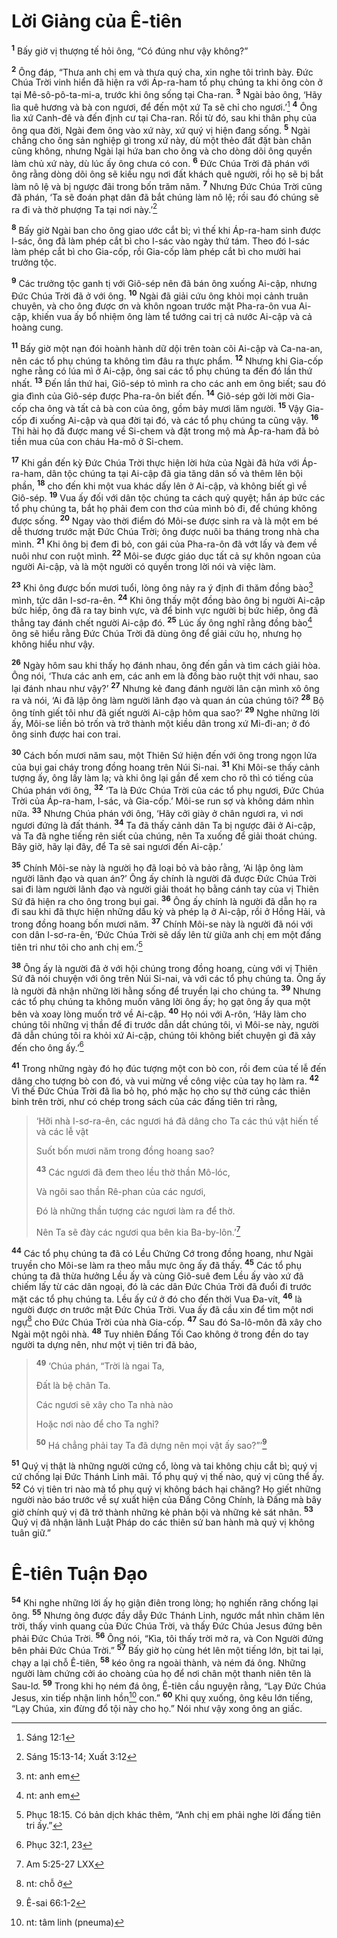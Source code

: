# Lời Giảng của Ê-tiên
<sup><b>1</b></sup> Bấy giờ vị thượng tế hỏi ông, “Có đúng như vậy không?”

<sup><b>2</b></sup> Ông đáp, “Thưa anh chị em và thưa quý cha, xin nghe tôi trình bày. Đức Chúa Trời vinh hiển đã hiện ra với Áp-ra-ham tổ phụ chúng ta khi ông còn ở tại Mê-sô-pô-ta-mi-a, trước khi ông sống tại Cha-ran. <sup><b>3</b></sup> Ngài bảo ông, ‘Hãy lìa quê hương và bà con ngươi, để đến một xứ Ta sẽ chỉ cho ngươi.’[^1-3f4b5ced-679a-447d-a0c5-8291e504d3a8] <sup><b>4</b></sup> Ông lìa xứ Canh-đê và đến định cư tại Cha-ran. Rồi từ đó, sau khi thân phụ của ông qua đời, Ngài đem ông vào xứ này, xứ quý vị hiện đang sống. <sup><b>5</b></sup> Ngài chẳng cho ông sản nghiệp gì trong xứ này, dù một thẻo đất đặt bàn chân cũng không, nhưng Ngài lại hứa ban cho ông và cho dòng dõi ông quyền làm chủ xứ này, dù lúc ấy ông chưa có con. <sup><b>6</b></sup> Đức Chúa Trời đã phán với ông rằng dòng dõi ông sẽ kiều ngụ nơi đất khách quê người, rồi họ sẽ bị bắt làm nô lệ và bị ngược đãi trong bốn trăm năm. <sup><b>7</b></sup> Nhưng Đức Chúa Trời cũng đã phán, ‘Ta sẽ đoán phạt dân đã bắt chúng làm nô lệ; rồi sau đó chúng sẽ ra đi và thờ phượng Ta tại nơi này.’[^2-3f4b5ced-679a-447d-a0c5-8291e504d3a8]

<sup><b>8</b></sup> Bấy giờ Ngài ban cho ông giao ước cắt bì; vì thế khi Áp-ra-ham sinh được I-sác, ông đã làm phép cắt bì cho I-sác vào ngày thứ tám. Theo đó I-sác làm phép cắt bì cho Gia-cốp, rồi Gia-cốp làm phép cắt bì cho mười hai trưởng tộc.

<sup><b>9</b></sup> Các trưởng tộc ganh tị với Giô-sép nên đã bán ông xuống Ai-cập, nhưng Đức Chúa Trời đã ở với ông. <sup><b>10</b></sup> Ngài đã giải cứu ông khỏi mọi cảnh truân chuyên, và cho ông được ơn và khôn ngoan trước mặt Pha-ra-ôn vua Ai-cập, khiến vua ấy bổ nhiệm ông làm tể tướng cai trị cả nước Ai-cập và cả hoàng cung.

<sup><b>11</b></sup> Bấy giờ một nạn đói hoành hành dữ dội trên toàn cõi Ai-cập và Ca-na-an, nên các tổ phụ chúng ta không tìm đâu ra thực phẩm. <sup><b>12</b></sup> Nhưng khi Gia-cốp nghe rằng có lúa mì ở Ai-cập, ông sai các tổ phụ chúng ta đến đó lần thứ nhất. <sup><b>13</b></sup> Đến lần thứ hai, Giô-sép tỏ mình ra cho các anh em ông biết; sau đó gia đình của Giô-sép được Pha-ra-ôn biết đến. <sup><b>14</b></sup> Giô-sép gởi lời mời Gia-cốp cha ông và tất cả bà con của ông, gồm bảy mươi lăm người. <sup><b>15</b></sup> Vậy Gia-cốp đi xuống Ai-cập và qua đời tại đó, và các tổ phụ chúng ta cũng vậy. <sup><b>16</b></sup> Thi hài họ đã được mang về Si-chem và đặt trong mộ mà Áp-ra-ham đã bỏ tiền mua của con cháu Ha-mô ở Si-chem.

<sup><b>17</b></sup> Khi gần đến kỳ Đức Chúa Trời thực hiện lời hứa của Ngài đã hứa với Áp-ra-ham, dân tộc chúng ta tại Ai-cập đã gia tăng dân số và thêm lên bội phần, <sup><b>18</b></sup> cho đến khi một vua khác dấy lên ở Ai-cập, và không biết gì về Giô-sép. <sup><b>19</b></sup> Vua ấy đối với dân tộc chúng ta cách quỷ quyệt; hắn áp bức các tổ phụ chúng ta, bắt họ phải đem con thơ của mình bỏ đi, để chúng không được sống. <sup><b>20</b></sup> Ngay vào thời điểm đó Môi-se được sinh ra và là một em bé dễ thương trước mặt Đức Chúa Trời; ông được nuôi ba tháng trong nhà cha mình. <sup><b>21</b></sup> Khi ông bị đem đi bỏ, con gái của Pha-ra-ôn đã vớt lấy và đem về nuôi như con ruột mình. <sup><b>22</b></sup> Môi-se được giáo dục tất cả sự khôn ngoan của người Ai-cập, và là một người có quyền trong lời nói và việc làm.

<sup><b>23</b></sup> Khi ông được bốn mươi tuổi, lòng ông nảy ra ý định đi thăm đồng bào[^3-3f4b5ced-679a-447d-a0c5-8291e504d3a8] mình, tức dân I-sơ-ra-ên. <sup><b>24</b></sup> Khi ông thấy một đồng bào ông bị người Ai-cập bức hiếp, ông đã ra tay binh vực, và để binh vực người bị bức hiếp, ông đã thẳng tay đánh chết người Ai-cập đó. <sup><b>25</b></sup> Lúc ấy ông nghĩ rằng đồng bào[^4-3f4b5ced-679a-447d-a0c5-8291e504d3a8] ông sẽ hiểu rằng Đức Chúa Trời đã dùng ông để giải cứu họ, nhưng họ không hiểu như vậy.

<sup><b>26</b></sup> Ngày hôm sau khi thấy họ đánh nhau, ông đến gần và tìm cách giải hòa. Ông nói, ‘Thưa các anh em, các anh em là đồng bào ruột thịt với nhau, sao lại đánh nhau như vậy?’ <sup><b>27</b></sup> Nhưng kẻ đang đánh người lân cận mình xô ông ra và nói, ‘Ai đã lập ông làm người lãnh đạo và quan án của chúng tôi? <sup><b>28</b></sup> Bộ ông tính giết tôi như đã giết người Ai-cập hôm qua sao?’ <sup><b>29</b></sup> Nghe những lời ấy, Môi-se liền bỏ trốn và trở thành một kiều dân trong xứ Mi-đi-an; ở đó ông sinh được hai con trai.

<sup><b>30</b></sup> Cách bốn mươi năm sau, một Thiên Sứ hiện đến với ông trong ngọn lửa của bụi gai cháy trong đồng hoang trên Núi Si-nai. <sup><b>31</b></sup> Khi Môi-se thấy cảnh tượng ấy, ông lấy làm lạ; và khi ông lại gần để xem cho rõ thì có tiếng của Chúa phán với ông, <sup><b>32</b></sup> ‘Ta là Đức Chúa Trời của các tổ phụ ngươi, Đức Chúa Trời của Áp-ra-ham, I-sác, và Gia-cốp.’ Môi-se run sợ và không dám nhìn nữa. <sup><b>33</b></sup> Nhưng Chúa phán với ông, ‘Hãy cởi giày ở chân ngươi ra, vì nơi ngươi đứng là đất thánh. <sup><b>34</b></sup> Ta đã thấy cảnh dân Ta bị ngược đãi ở Ai-cập, và Ta đã nghe tiếng rên siết của chúng, nên Ta xuống để giải thoát chúng. Bây giờ, hãy lại đây, để Ta sẽ sai ngươi đến Ai-cập.’

<sup><b>35</b></sup> Chính Môi-se này là người họ đã loại bỏ và bảo rằng, ‘Ai lập ông làm người lãnh đạo và quan án?’ Ông ấy chính là người đã được Đức Chúa Trời sai đi làm người lãnh đạo và người giải thoát họ bằng cánh tay của vị Thiên Sứ đã hiện ra cho ông trong bụi gai. <sup><b>36</b></sup> Ông ấy chính là người đã dẫn họ ra đi sau khi đã thực hiện những dấu kỳ và phép lạ ở Ai-cập, rồi ở Hồng Hải, và trong đồng hoang bốn mươi năm. <sup><b>37</b></sup> Chính Môi-se này là người đã nói với con dân I-sơ-ra-ên, ‘Đức Chúa Trời sẽ dấy lên từ giữa anh chị em một đấng tiên tri như tôi cho anh chị em.’[^5-3f4b5ced-679a-447d-a0c5-8291e504d3a8]

<sup><b>38</b></sup> Ông ấy là người đã ở với hội chúng trong đồng hoang, cùng với vị Thiên Sứ đã nói chuyện với ông trên Núi Si-nai, và với các tổ phụ chúng ta. Ông ấy là người đã nhận những lời hằng sống để truyền lại cho chúng ta. <sup><b>39</b></sup> Nhưng các tổ phụ chúng ta không muốn vâng lời ông ấy; họ gạt ông ấy qua một bên và xoay lòng muốn trở về Ai-cập. <sup><b>40</b></sup> Họ nói với A-rôn, ‘Hãy làm cho chúng tôi những vị thần để đi trước dẫn dắt chúng tôi, vì Môi-se này, người đã dẫn chúng tôi ra khỏi xứ Ai-cập, chúng tôi không biết chuyện gì đã xảy đến cho ông ấy.’[^6-3f4b5ced-679a-447d-a0c5-8291e504d3a8]

<sup><b>41</b></sup> Trong những ngày đó họ đúc tượng một con bò con, rồi đem của tế lễ đến dâng cho tượng bò con đó, và vui mừng về công việc của tay họ làm ra. <sup><b>42</b></sup> Vì thế Đức Chúa Trời đã lìa bỏ họ, phó mặc họ cho sự thờ cúng các thiên binh trên trời, như có chép trong sách của các đấng tiên tri rằng,

> ‘Hỡi nhà I-sơ-ra-ên, các ngươi há đã dâng cho Ta các thú vật hiến tế và các lễ vật
>
> Suốt bốn mươi năm trong đồng hoang sao?
>
> <sup><b>43</b></sup> Các ngươi đã đem theo lều thờ thần Mô-lóc,
>
> Và ngôi sao thần Rê-phan của các ngươi,
>
> Đó là những thần tượng các ngươi làm ra để thờ.
>
> Nên Ta sẽ đày các ngươi qua bên kia Ba-by-lôn.’[^7-3f4b5ced-679a-447d-a0c5-8291e504d3a8]

<sup><b>44</b></sup> Các tổ phụ chúng ta đã có Lều Chứng Cớ trong đồng hoang, như Ngài truyền cho Môi-se làm ra theo mẫu mực ông ấy đã thấy. <sup><b>45</b></sup> Các tổ phụ chúng ta đã thừa hưởng Lều ấy và cùng Giô-suê đem Lều ấy vào xứ đã chiếm lấy từ các dân ngoại, đó là các dân Đức Chúa Trời đã đuổi đi trước mặt các tổ phụ chúng ta. Lều ấy cứ ở đó cho đến thời Vua Đa-vít, <sup><b>46</b></sup> là người được ơn trước mặt Đức Chúa Trời. Vua ấy đã cầu xin để tìm một nơi ngự[^8-3f4b5ced-679a-447d-a0c5-8291e504d3a8] cho Đức Chúa Trời của nhà Gia-cốp. <sup><b>47</b></sup> Sau đó Sa-lô-môn đã xây cho Ngài một ngôi nhà. <sup><b>48</b></sup> Tuy nhiên Đấng Tối Cao không ở trong đền do tay người ta dựng nên, như một vị tiên tri đã bảo,

> <sup><b>49</b></sup> ‘Chúa phán, “Trời là ngai Ta,
>
> Đất là bệ chân Ta.
>
> Các ngươi sẽ xây cho Ta nhà nào
>
> Hoặc nơi nào để cho Ta nghỉ?
>
> <sup><b>50</b></sup> Há chẳng phải tay Ta đã dựng nên mọi vật ấy sao?”’[^9-3f4b5ced-679a-447d-a0c5-8291e504d3a8]

<sup><b>51</b></sup> Quý vị thật là những người cứng cổ, lòng và tai không chịu cắt bì; quý vị cứ chống lại Đức Thánh Linh mãi. Tổ phụ quý vị thế nào, quý vị cũng thể ấy. <sup><b>52</b></sup> Có vị tiên tri nào mà tổ phụ quý vị không bách hại chăng? Họ giết những người nào báo trước về sự xuất hiện của Đấng Công Chính, là Đấng mà bây giờ chính quý vị đã trở thành những kẻ phản bội và những kẻ sát nhân. <sup><b>53</b></sup> Quý vị đã nhận lãnh Luật Pháp do các thiên sứ ban hành mà quý vị không tuân giữ.”

# Ê-tiên Tuận Đạo
<sup><b>54</b></sup> Khi nghe những lời ấy họ giận điên trong lòng; họ nghiến răng chống lại ông. <sup><b>55</b></sup> Nhưng ông được đầy dẫy Đức Thánh Linh, ngước mắt nhìn chăm lên trời, thấy vinh quang của Đức Chúa Trời, và thấy Đức Chúa Jesus đứng bên phải Đức Chúa Trời. <sup><b>56</b></sup> Ông nói, “Kìa, tôi thấy trời mở ra, và Con Người đứng bên phải Đức Chúa Trời.” <sup><b>57</b></sup> Bấy giờ họ cùng hét lên một tiếng lớn, bịt tai lại, chạy a lại chỗ Ê-tiên, <sup><b>58</b></sup> kéo ông ra ngoài thành, và ném đá ông. Những người làm chứng cởi áo choàng của họ để nơi chân một thanh niên tên là Sau-lơ. <sup><b>59</b></sup> Trong khi họ ném đá ông, Ê-tiên cầu nguyện rằng, “Lạy Đức Chúa Jesus, xin tiếp nhận linh hồn[^10-3f4b5ced-679a-447d-a0c5-8291e504d3a8] con.” <sup><b>60</b></sup> Khi quỵ xuống, ông kêu lớn tiếng, “Lạy Chúa, xin đừng đổ tội này cho họ.” Nói như vậy xong ông an giấc.

[^1-3f4b5ced-679a-447d-a0c5-8291e504d3a8]: Sáng 12:1
[^2-3f4b5ced-679a-447d-a0c5-8291e504d3a8]: Sáng 15:13-14; Xuất 3:12
[^3-3f4b5ced-679a-447d-a0c5-8291e504d3a8]: nt: anh em
[^4-3f4b5ced-679a-447d-a0c5-8291e504d3a8]: nt: anh em
[^5-3f4b5ced-679a-447d-a0c5-8291e504d3a8]: Phục 18:15. Có bản dịch khác thêm, “Anh chị em phải nghe lời đấng tiên tri ấy.”
[^6-3f4b5ced-679a-447d-a0c5-8291e504d3a8]: Phục 32:1, 23
[^7-3f4b5ced-679a-447d-a0c5-8291e504d3a8]: Am 5:25-27 LXX
[^8-3f4b5ced-679a-447d-a0c5-8291e504d3a8]: nt: chỗ ở
[^9-3f4b5ced-679a-447d-a0c5-8291e504d3a8]: Ê-sai 66:1-2
[^10-3f4b5ced-679a-447d-a0c5-8291e504d3a8]: nt: tâm linh (pneuma)